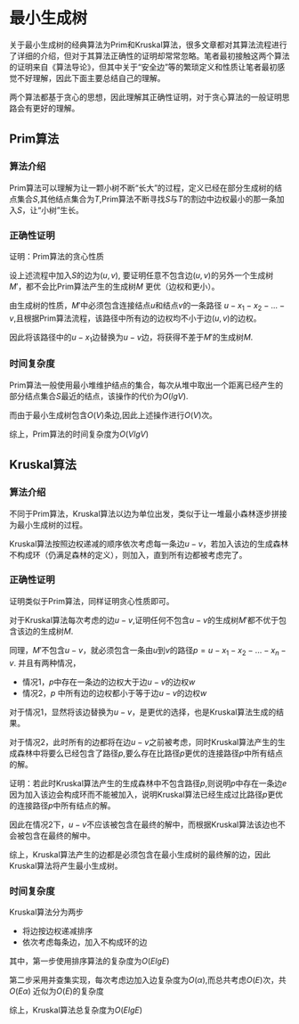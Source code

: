 # 最小生成树

关于最小生成树的经典算法为Prim和Kruskal算法，很多文章都对其算法流程进行了详细的介绍，但对于其算法正确性的证明却常常忽略。笔者最初接触这两个算法的证明来自《算法导论》，但其中关于“安全边”等的繁琐定义和性质让笔者最初感觉不好理解，因此下面主要总结自己的理解。

两个算法都基于贪心的思想，因此理解其正确性证明，对于贪心算法的一般证明思路会有更好的理解。



## Prim算法

### 算法介绍

Prim算法可以理解为让一颗小树不断“长大”的过程，定义已经在部分生成树的结点集合$S$,其他结点集合为$T$,Prim算法不断寻找$S$与$T$的割边中边权最小的那一条加入$S$，让“小树”生长。

### 正确性证明

证明：Prim算法的贪心性质

设上述流程中加入$S$的边为$(u,v)$, 要证明任意不包含边$(u,v)$的另外一个生成树$M'$，都不会比Prim算法产生的生成树$M$ 更优（边权和更小）。

由生成树的性质，$M'$中必须包含连接结点$u$和结点$v$的一条路径 $u-x_1-x_2-...-v$,且根据Prim算法流程，该路径中所有边的边权均不小于边$(u,v)$的边权。

因此将该路径中的$u-x_1$边替换为$u-v$边，将获得不差于$M'$的生成树$M$.

### 时间复杂度

Prim算法一般使用最小堆维护结点的集合，每次从堆中取出一个距离已经产生的部分结点集合$S$最近的结点，该操作的代价为$O(lgV)$.

而由于最小生成树包含$O(V)$条边,因此上述操作进行$O(V)$次。

综上，Prim算法的时间复杂度为$O(VlgV)$



## Kruskal算法

### 算法介绍

不同于Prim算法，Kruskal算法以边为单位出发，类似于让一堆最小森林逐步拼接为最小生成树的过程。

Kruskal算法按照边权递减的顺序依次考虑每一条边$u-v$，若加入该边的生成森林不构成环（仍满足森林的定义），则加入，直到所有边都被考虑完了。

### 正确性证明

证明类似于Prim算法，同样证明贪心性质即可。

对于Kruskal算法每次考虑的边$u-v$,证明任何不包含$u-v$的生成树$M'$都不优于包含该边的生成树$M$.

同理，$M'$不包含$u-v$，就必须包含一条由$u$到$v$的路径$p=u-x_1-x_2-...-x_n-v$. 并且有两种情况，

* 情况1，$p$中存在一条边的边权大于边$u-v$的边权$w$
* 情况2，$p$ 中所有边的边权都小于等于边$u-v$的边权$w$

对于情况1，显然将该边替换为$u-v$，是更优的选择，也是Kruskal算法生成的结果。

对于情况2，此时所有的边都将在边$u-v$之前被考虑，同时Kruskal算法产生的生成森林中将要么已经包含了路径$p$,要么存在比路径$p$更优的连接路径$p$中所有结点的解。

证明：若此时Kruskal算法产生的生成森林中不包含路径$p$,则说明$p$中存在一条边$e$因为加入该边会构成环而不能被加入，说明Kruskal算法已经生成过比路径$p$更优的连接路径$p$中所有结点的解。

因此在情况2下，$u-v$不应该被包含在最终的解中，而根据Kruskal算法该边也不会被包含在最终的解中。

综上，Kruskal算法产生的边都是必须包含在最小生成树的最终解的边，因此Kruskal算法将产生最小生成树。

### 时间复杂度

Kruskal算法分为两步

* 将边按边权递减排序
* 依次考虑每条边，加入不构成环的边

其中，第一步使用排序算法的复杂度为$O(ElgE)$

第二步采用并查集实现，每次考虑边加入边复杂度为$O(\alpha)$,而总共考虑$O(E)$次，共$O(E\alpha)$ 近似为$O(E)$的复杂度

综上，Kruskal算法总复杂度为$O(ElgE)$

